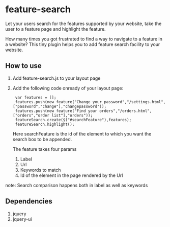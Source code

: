 feature-search
==============

Let your users search for the features supported by your website, take the user to a feature page and highlight the feature.

How many times you got frustrated to find a way to navigate to a feature in a website? This tiny plugin helps you to add feature search facility to your website.


How to use
----------

1. Add feature-search.js to your layout page
2. Add the following code onready of your layout page:

		var features = [];
		features.push(new feature("Change your password","/settings.html",["password","change"],"changepassword"));
		features.push(new feature("Find your orders","/orders.html",["orders","order list"],"orders"));
		featureSearch.create($("#searchFeature"),features);
		featureSearch.highlight();

   Here searchFeature is the id of the element to which you want the search box to be appended.

   The feature takes four params
   	1. Label  
   	2. Url
   	3. Keywords to match
   	4. Id of the element in the page rendered by the Url

note: Search comparison happens both in label as well as keywords

Dependencies
------------
1. jquery
2. jquery-ui
